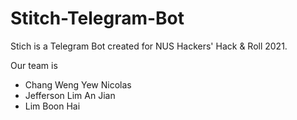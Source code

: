 # Stitch-Telegram-Bot

Stich is a Telegram Bot created for NUS Hackers' Hack & Roll 2021.

Our team is
- Chang Weng Yew Nicolas
- Jefferson Lim An Jian
- Lim Boon Hai
